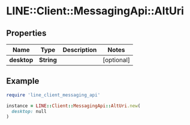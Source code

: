 # LINE::Client::MessagingApi::AltUri

## Properties

| Name | Type | Description | Notes |
| ---- | ---- | ----------- | ----- |
| **desktop** | **String** |  | [optional] |

## Example

```ruby
require 'line_client_messaging_api'

instance = LINE::Client::MessagingApi::AltUri.new(
  desktop: null
)
```

